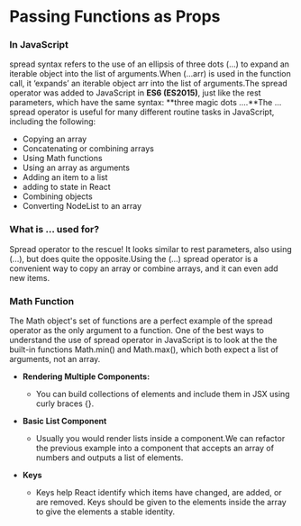 # Passing Functions as Props

 ### In JavaScript 
 spread syntax refers to the use of an ellipsis of three dots (…) to expand an iterable object into the list of arguments.When (...arr) is used in the function call, it ‘expands’ an iterable object arr into the list of arguments.The spread operator was added to JavaScript in **ES6 (ES2015)**, just like the rest parameters, which have the same syntax: **three magic dots ….**The … spread operator is useful for many different routine tasks in JavaScript, including the following:
-  Copying an array
-  Concatenating or combining arrays
-  Using Math functions
-  Using an array as arguments
-  Adding an item to a list
-  adding to state in React
-  Combining objects
-  Converting NodeList to an array

### What is ... used for?
Spread operator to the rescue! It looks similar to rest parameters, also using (...), but does quite the opposite.Using the (…) spread operator is a convenient way to copy an array or combine arrays, and it can even add new items.


### Math Function 
The Math object's set of functions are a perfect example of the spread operator as the only argument to a function.
One of the best ways to understand the use of spread operator in JavaScript is to look at the the built-in functions Math.min() and Math.max(), which both expect a list of arguments, not an array.


- **Rendering Multiple Components:**
   - You can build collections of elements and include them in JSX using curly braces {}.

- **Basic List Component**
    - Usually you would render lists inside a component.We can refactor the previous example into a component that accepts an array of numbers and outputs a list of elements.   

- **Keys**
    - Keys help React identify which items have changed, are added, or are removed. Keys should be given to the elements inside the array to give the elements a stable identity.

    



